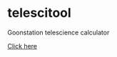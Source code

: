 # telescitool
Goonstation telescience calculator

[Click here](https://soleilan.github.io/telescitool)
